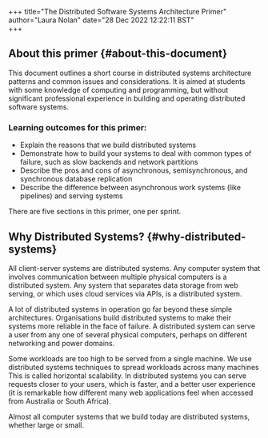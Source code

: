 +++
title="The Distributed Software Systems Architecture Primer"
author="Laura Nolan"
date="28 Dec 2022 12:22:11 BST"    
+++

## About this primer {#about-this-document}

This document outlines a short course in distributed systems architecture patterns and common issues and considerations. It is aimed at students with some knowledge of computing and programming, but without significant professional experience in building and operating distributed software systems.

### Learning outcomes for this primer:

- Explain the reasons that we build distributed systems
- Demonstrate how to build your systems to deal with common types of failure, such as slow backends and network partitions
- Describe the pros and cons of asynchronous, semisynchronous, and synchronous database replication
- Describe the difference between asynchronous work systems (like pipelines) and serving systems

There are five sections in this primer, one per sprint.

## Why Distributed Systems? {#why-distributed-systems}

All client-server systems are distributed systems. Any computer system that involves communication between multiple physical computers is a distributed system. Any system that separates data storage from web serving, or which uses cloud services via APIs, is a distributed system.

A lot of distributed systems in operation go far beyond these simple architectures. Organisations build distributed systems to make their systems more reliable in the face of failure. A distributed system can serve a user from any one of several physical computers, perhaps on different networking and power domains.

Some workloads are too high to be served from a single machine. We use distributed systems techniques to spread workloads across many machines This is called horizontal scalability. In distributed systems you can serve requests closer to your users, which is faster, and a better user experience (it is remarkable how different many web applications feel when accessed from Australia or South Africa).

Almost all computer systems that we build today are distributed systems, whether large or small.
